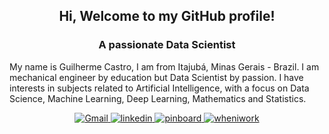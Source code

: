 <h2 align="center">Hi, Welcome to my GitHub profile!</h2>
<h3 align="center">A passionate Data Scientist</h3>
<p> 
My name is Guilherme Castro, I am from Itajubá, Minas Gerais - Brazil. I am mechanical engineer by education but Data Scientist by passion. I have interests in subjects related to Artificial Intelligence, with a focus on Data Science, Machine Learning, Deep Learning, Mathematics and Statistics.
</p>
<p align="center">
  
  <a href='mailto:guilherme.castrorl@gmail.com?subject=MessageTitle&amp;body=Message Content' target="_blank">
    <img alt='Gmail' src='https://img.shields.io/badge/gmail-100000?style=for-the-badge&logo=Gmail&logoColor=FFFFFF&labelColor=A4A6A9&color=F04040'/>
  </a>
  
  <a href='https://www.linkedin.com/in/guilherme-castrorl/' target="_blank">
    <img alt='linkedin' src='https://img.shields.io/badge/linkedin-100000?style=for-the-badge&logo=linkedin&logoColor=FFFFFF&labelColor=A4A6A9&color=407AF7'/>
  </a>

  <a href='https://guicastrorl.github.io/online-cv-pt/' target="_blank">
    <img alt='pinboard' src='https://img.shields.io/badge/portfolio-100000?style=for-the-badge&logo=pinboard&logoColor=FFFFFF&labelColor=A4A6A9&color=E09B4D'/>
  </a>
  
  <a href='https://guicastrorl.github.io/online-cv-pt/#personal-project' target="_blank">
    <img alt='wheniwork' src='https://img.shields.io/badge/portfolio-100000?style=for-the-badge&logo=wheniwork&logoColor=FFFFFF&labelColor=A4A6A9&color=D9E054'/>
  </a>
  
</p>


